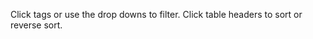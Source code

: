 ---
---
<script language="JavaScript">
var metadata;
var currentTopics;
var sortingBy;
var reverse = true;
function mainLogic()
{
  var tag=window.location.hash.replace("#","");
  console.log(metadata)
  if(tag) {
    if (tag.indexOf("object=" > -1))
    {
      tag = tag.replace("object=","");
      topicsFilter("object",$.trim(tag));
    }
    if (tag.indexOf("concept=") > -1)
    {
      tag = tag.replace("concept=","");
      topicsFilter("concept",$.trim(tag));
    }
  } else {
    currentTopics = metadata.pages;
  }
  renderTable(currentTopics);
}

$( document ).ready(function() {
  $.get("/metadata.txt", function(data, status) {
    metadata = $.parseJSON(data);
    metadata.pages.sort(dynamicSort("t"));
    mainLogic()
  });
});
function dynamicSort(property) {
    var sortOrder = 1;
    if(property[0] === "-") {
        sortOrder = -1;
        property = property.substr(1);
    }
    return function (a,b) {
        var result = (a[property] < b[property]) ? -1 : (a[property] > b[property]) ? 1 : 0;
        return result * sortOrder;
    }
}
function renderTable(topiclist)
{
  var output = new Array();
  output.push("<table><thead><tr><th><a class='topicsort'><u style='cursor: pointer; cursor: hand;'>Topic</u></a></th><th><a class='sectionsort'><u style='cursor: pointer; cursor: hand;'>Section</u></a></th><th>Tags</th></tr></thead><tbody>");
  for(n=0;n<topiclist.length;n++) {
    output.push(topicToTableRow(topiclist[n]));
  }
  output.push("</tbody></table>");
  $("#output").html(output.join(""));
  $(".conceptfilter").click(function() {
    topicsFilter("concept",$(this).text());
  })
  $(".objectfilter").click(function() {
    topicsFilter("object",$(this).text());
  })
  $(".topicsort").click(function() {
    if (sortingBy == "topics") {
      if (reverse)
      {
        currentTopics.sort(dynamicSort('t'));
        reverse = false;
      } else {
        currentTopics.sort(dynamicSort('-t'));
        reverse = true;
      }
    } else {
      currentTopics.sort(dynamicSort('t'));
      reverse = false;
    }
    renderTable(currentTopics);
    sortingBy = "topics";
  })
  $(".sectionsort").click(function() {
    if (sortingBy == "section") {
      if (reverse)
      {
        currentTopics.sort(dynamicSort('s'));
        reverse = false;
      } else {
        currentTopics.sort(dynamicSort('-s'));
        reverse = true;
      }
    } else {
      currentTopics.sort(dynamicSort('s'));
      reverse = false;
    }
    renderTable(currentTopics);
    sortingBy = "section";
  })
}
function atScrub(string) { return string.replace(/'/g, "&#39;"); }
function topicToTableRow(topic)
{
  var output = new Array();
  output.push("<tr><td>");
  var title = (topic.g) ? atScrub(topic.g) : atScrub(topic.t);
  output.push("<b><a href='" + topic.u + "' title='" + title + "'>");
  output.push(topic.t);
  output.push("</a></b>");
  if (topic.g) output.push("<br/><span style='color:#999'>" + topic.g + "</span>");
  output.push("</td><td>")
  output.push(topic.s);
  output.push("</td><td>");
  if (topic.cr) {
    output.push("Concepts: ");
    for(i=0;i<topic.cr.length;i++)
    {
      if (i>0) output.push(", ");
      output.push("<a href='/docs/sitemap/#concept=" + topic.cr[i].concept + "' class='conceptfilter'>" + topic.cr[i].concept + "</a>");
    }
  }
  output.push("<br/>");
  if (topic.or) {
    output.push("Objects: ");
    for(i=0;i<topic.or.length;i++)
    {
      if (i>0) output.push(", ");
      output.push("<a href='/docs/sitemap/#object=" + topic.or[i].object + "' class='objectfilter'>" + topic.or[i].object + "</a>");
    }
  }
  output.push("</td></tr>");
  return output.join("");
}
function topicsFilter(type,tag)
{
  console.log(type + ":" + tag);
  currentTopics=[];
  for(i=0;i<metadata.pages.length;i++)
  {
    if(type=="object") var tagsArray = metadata.pages[i].or;
    if(type=="concept") var tagsArray = metadata.pages[i].cr;
    if (tagsArray)
    {
      for(n=0;n<tagsArray.length;n++)
      {
        if (tagsArray[n][type]==tag) currentTopics.push(metadata.pages[i]);
      }
    }
  }
  if (currentTopics.length==0) currentTopics = metadata.pages;
  renderTable(currentTopics);
}
</script>

Click tags or use the drop downs to filter. Click table headers to sort or reverse sort.

<div id="output" />


